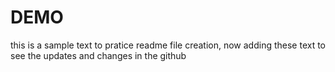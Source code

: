 # DEMO


this is a sample text to pratice readme file creation, now adding these text to see the updates and changes in the github

